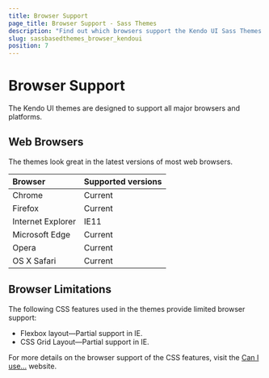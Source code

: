 ```yaml
---
title: Browser Support
page_title: Browser Support - Sass Themes
description: "Find out which browsers support the Kendo UI Sass Themes."
slug: sassbasedthemes_browser_kendoui
position: 7
---
```


# Browser Support

The Kendo UI themes are designed to support all major browsers and platforms.

## Web Browsers

The themes look great in the latest versions of most web browsers.

| Browser            | Supported versions |
|:-------------------|:-------------------|
| Chrome             | Current            |
| Firefox            | Current            |
| Internet Explorer	 | IE11               |
| Microsoft Edge     | Current            |
| Opera              | Current            |
| OS X Safari        | Current            |

## Browser Limitations

The following CSS features used in the themes provide limited browser support:

 * Flexbox layout&mdash;Partial support in IE.
 * CSS Grid Layout&mdash;Partial support in IE.

 For more details on the browser support of the CSS features, visit the [Can I use...](https://caniuse.com/) website.